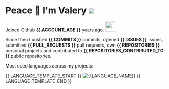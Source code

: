 # Peace 👋 I'm Valery ![](https://komarev.com/ghpvc/?username=ValeryVerkhoturov&style=flat-square)

Joined Github **{{ ACCOUNT_AGE }}** years ago. <img src="https://media.giphy.com/media/VgCDAzcKvsR6OM0uWg/giphy.gif" width="30">

Since then I pushed **{{ COMMITS }}** commits, opened **{{ ISSUES }}** issues, submitted **{{ PULL_REQUESTS }}** pull requests, own **{{ REPOSITORIES }}** personal projects and contributed to **{{ REPOSITORIES_CONTRIBUTED_TO }}** public repositories.

Most used languages across my projects:

{{ LANGUAGE_TEMPLATE_START }}
![{{LANGUAGE_NAME}}](https://img.shields.io/static/v1?style=plastic&label=%E2%A0%80&color=555&labelColor={{LANGUAGE_COLOR:uri}}&message={{LANGUAGE_NAME:uri}}%EF%B8%B1{{LANGUAGE_PERCENT:uri}}%25)
{{ LANGUAGE_TEMPLATE_END }}
